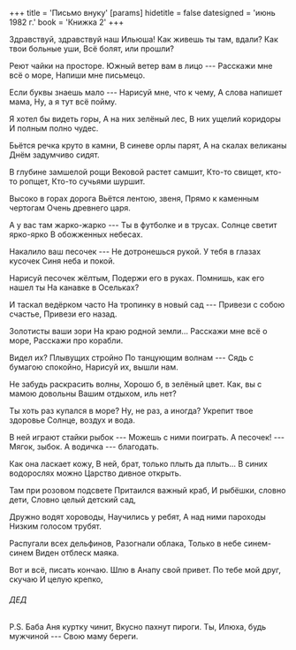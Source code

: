 +++
title = 'Письмо внуку'
[params]
  hidetitle = false
  datesigned = 'июнь 1982 г.'
  book = 'Книжка 2'
+++
<!-- Письмо внуку -->

Здравствуй, здравствуй наш Ильюша!
Как живешь ты там, вдали?
Как твои больные уши,
Всё болят, или прошли?

Реют чайки на просторе.
Южный ветер вам в лицо ---
Расскажи мне всё о море,
Напиши мне письмецо.

Если буквы знаешь мало ---
Нарисуй мне, что к чему,
А слова напишет мама,
Ну, а я тут всё пойму.

Я хотел бы видеть горы,
А на них зелёный лес,
В них ущелий коридоры
И полным полно чудес.

Бьётся речка круто в камни,
В синеве орлы парят,
А на скалах великаны
Днём задумчиво сидят.

В глубине замшелой рощи
Вековой растет самшит,
Кто-то свищет, кто-то ропщет,
Кто-то сучьями шуршит.

Высоко в горах дорога
Вьётся лентою, звеня,
Прямо к каменным чертогам
Очень древнего царя.

А у вас там жарко-жарко ---
Ты в футболке и в трусах.
Солнце светит ярко-ярко
В обожженных небесах.

Накалило ваш песочек ---
Не дотронешься рукой.
У тебя в глазах кусочек
Синя неба и покой.

Нарисуй песочек жёлтым,
Подержи его в руках.
Помнишь, как его нашел ты
На канавке в Осельках?

И таскал ведёрком часто
На тропинку в новый сад ---
Привези с собою счастье,
Привези его назад.

Золотисты ваши зори
На краю родной земли...
Расскажи мне всё о море,
Расскажи про корабли.

Видел их? Плывущих стройно
По танцующим волнам ---
Сядь с бумагою спокойно,
Нарисуй их, вышли нам.

Не забудь раскрасить волны,
Хорошо б, в зелёный цвет.
Как, вы с мамою довольны
Вашим отдыхом, иль нет?

Ты хоть раз купался в море?
Ну, не раз, а иногда?
Укрепит твое здоровье
Солнце, воздух и вода.

В ней играют стайки рыбок ---
Можешь с ними поиграть.
А песочек! --- Мягок, зыбок.
А водичка --- благодать.

Как она ласкает кожу,
В ней, брат, только плыть да плыть...
В синих водорослях можно
Царство дивное открыть.

Там при розовом подсвете
Притаился важный краб,
И рыбёшки, словно дети,
Словно целый детский сад,

Дружно водят хороводы,
Научились у ребят,
А над ними пароходы
Низким голосом трубят.

Распугали всех дельфинов,
Разогнали облака,
Только в небе синем-синем
Виден отблеск маяка.

Вот и всё, писать кончаю.
Шлю в Анапу свой привет.
По тебе мой друг, скучаю
И целую крепко,

###### ДЕД

P.S.
Баба Аня куртку чинит,
Вкусно пахнут пироги.
Ты, Илюха, будь мужчиной ---
Свою маму береги.

<!-- июнь 1982 г. -->
<!-- Книжка 2 -->
<!-- Книжка 0 -->

